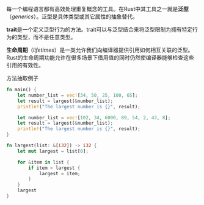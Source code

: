 每一个编程语言都有高效处理重复概念的工具。在Rust中其工具之一就是**泛型**（*generics*）。泛型是具体类型或其它属性的抽象替代。

**trait**是一个定义泛型行为的方法。trait可以与泛型结合来将泛型限制为拥有特定行为的类型，而不是任意类型。

**生命周期**（*lifetimes*）是一类允许我们向编译器提供引用如何相互关联的泛型。Rust的生命周期功能允许在很多场景下借用值的同时仍然使编译器能够检查这些引用的有效性。

方法抽取例子
```rust
fn main() {
    let number_list = vec![34, 50, 25, 100, 65];
    let result = largest(&number_list);
    println!("The largest number is {}", result);

    let number_list = vec![102, 34, 6000, 89, 54, 2, 43, 8];
    let result = largest(&number_list);
    println!("The largest number is {}", result);
}

fn largest(list: &[i32]) -> i32 {
    let mut largest = list[0];

    for &item in list {
        if item > largest {
            largest = item;
        }
    }
    largest
}
```

